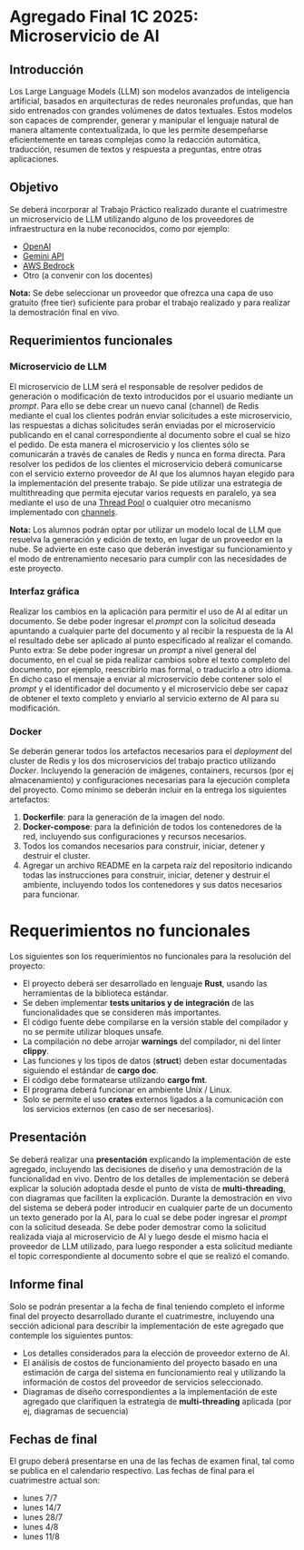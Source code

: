 # Agregado Final 1C 2025: Microservicio de AI

## Introducción
Los Large Language Models (LLM) son modelos avanzados de inteligencia artificial, basados en arquitecturas de redes neuronales profundas, que han sido entrenados con grandes volúmenes de datos textuales. Estos modelos son capaces de comprender, generar y manipular el lenguaje natural de manera altamente contextualizada, lo que les permite desempeñarse eficientemente en tareas complejas como la redacción automática, traducción, resumen de textos y respuesta a preguntas, entre otras aplicaciones.


## Objetivo
Se deberá incorporar al Trabajo Práctico realizado durante el cuatrimestre un microservicio de LLM utilizando alguno de los proveedores de infraestructura en la nube reconocidos, como por ejemplo:
* [OpenAI](https://platform.openai.com/docs/api-reference/introduction)
* [Gemini API](https://ai.google.dev/gemini-api/docs)
* [AWS Bedrock](https://docs.aws.amazon.com/bedrock/latest/APIReference/welcome.html)
* Otro (a convenir con los docentes)

**Nota:** Se debe seleccionar un proveedor que ofrezca una capa de uso gratuito (free tier) suficiente para probar el trabajo realizado y para realizar la demostración final en vivo.

## Requerimientos funcionales
### Microservicio de LLM
El microservicio de LLM será el responsable de resolver pedidos de generación o modificación de texto introducidos por el usuario mediante un *prompt*. Para ello se debe crear un nuevo canal (channel) de Redis mediante el cual los clientes podrán enviar solicitudes a este microservicio, las respuestas a dichas solicitudes serán enviadas por el microservicio publicando en el canal correspondiente al documento sobre el cual se hizo el pedido. De esta manera el microservicio y los clientes sólo se comunicarán a través de canales de Redis y nunca en forma directa.
Para resolver los pedidos de los clientes el microservicio deberá comunicarse con el servicio externo proveedor de AI que los alumnos hayan elegido para la implementación del presente trabajo.
Se pide utilizar una estrategia de multithreading que permita ejecutar varios requests en paralelo, ya sea mediante el uso de una [Thread Pool](https://doc.rust-lang.org/book/ch20-02-multithreaded.html#improving-throughput-with-a-thread-pool) o cualquier otro mecanismo implementado con [channels](https://doc.rust-lang.org/book/ch16-02-message-passing.html).

**Nota:** Los alumnos podrán optar por utilizar un modelo local de LLM que resuelva la generación y edición de texto, en lugar de un proveedor en la nube. 
Se advierte en este caso que deberán investigar su funcionamiento y el modo de entrenamiento necesario para cumplir con las necesidades de este proyecto.

### Interfaz gráfica
Realizar los cambios en la aplicación para permitir el uso de AI al editar un documento. Se debe poder ingresar el *prompt* con la solicitud deseada apuntando a cualquier parte del documento y al recibir la respuesta de la AI el resultado debe ser aplicado al punto especificado al realizar el comando.
Punto extra: Se debe poder ingresar un *prompt* a nivel general del documento, en el cual se pida realizar cambios sobre el texto completo del documento, por ejemplo, reescribirlo mas formal, o traducirlo a otro idioma. En dicho caso el mensaje a enviar al microservicio debe contener solo el *prompt* y el identificador del documento y el microservicio debe ser capaz de obtener el texto completo y enviarlo al servicio externo de AI para su modificación.

### Docker
Se deberán generar todos los artefactos necesarios para el *deployment*  del cluster de Redis y los dos microservicios del trabajo practico utilizando *Docker*. Incluyendo la generación de imágenes, containers, recursos (por ej almacenamiento) y configuraciones necesarias para la ejecución completa del proyecto.
Como mínimo se deberán incluir en la entrega los siguientes artefactos:
1. **Dockerfile**: para la generación de la imagen del nodo.
2. **Docker-compose**: para la definición de todos los contenedores de la red, incluyendo sus configuraciones y recursos necesarios.
3. Todos los comandos necesarios para construir, iniciar, detener y destruir el cluster.
4. Agregar un archivo README en la carpeta raíz del repositorio indicando todas las instrucciones para construir, iniciar, detener y destruir el ambiente, incluyendo todos los contenedores y sus datos necesarios para funcionar.

# Requerimientos no funcionales
Los siguientes son los requerimientos no funcionales para la resolución del proyecto:
* El proyecto deberá ser desarrollado en lenguaje **Rust**, usando las herramientas de la biblioteca estándar.
* Se deben implementar **tests unitarios y de integración** de las funcionalidades que se consideren más importantes.
* El código fuente debe compilarse en la versión stable del compilador y no se permite utilizar bloques unsafe.
* La compilación no debe arrojar **warnings** del compilador, ni del linter **clippy**.
* Las funciones y los tipos de datos (**struct**) deben estar documentadas siguiendo el estándar de **cargo doc**.
* El código debe formatearse utilizando **cargo fmt**.
* El programa deberá funcionar en ambiente Unix / Linux.
* Solo se permite el uso **crates** externos ligados a la comunicación con los servicios externos (en caso de ser necesarios).

## Presentación
Se deberá realizar una **presentación** explicando la implementación de este agregado, incluyendo las decisiones de diseño y una demostración de la funcionalidad en vivo. 
Dentro de los detalles de implementación se deberá explicar la solución adoptada desde el punto de vista de **multi-threading**, con diagramas que faciliten la explicación.
Durante la demostración en vivo del sistema se deberá poder introducir en cualquier parte de un documento un texto generado por la AI, para lo cual se debe poder ingresar el *prompt* con la solicitud deseada. 
Se debe poder demostrar como la solicitud realizada viaja al microservicio de AI y luego desde el mismo hacia el proveedor de LLM utilizado, para luego responder a esta solicitud mediante el topic correspondiente al documento sobre el que se realizó el comando.


## Informe final
Solo se podrán presentar a la fecha de final teniendo completo el informe final del proyecto desarrollado durante el cuatrimestre, incluyendo una sección adicional para describir la implementación de este agregado que contemple los siguientes puntos:
* Los detalles considerados para la elección de proveedor externo de AI.
* El análisis de costos de funcionamiento del proyecto basado en una estimación de carga del sistema en funcionamiento real y utilizando la información de costos del proveedor de servicios seleccionado. 
* Diagramas de diseño correspondientes a la implementación de este agregado que clarifiquen la estrategia de **multi-threading** aplicada (por ej, diagramas de secuencia)


## Fechas de final
El grupo deberá presentarse en una de las fechas de examen final, tal como se publica en el calendario respectivo.
Las fechas de final para el cuatrimestre actual son:

- lunes 7/7
- lunes 14/7
- lunes 28/7
- lunes 4/8
- lunes 11/8
  
